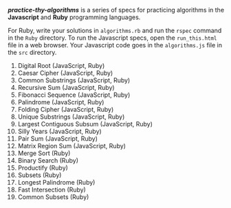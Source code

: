 ***practice-thy-algorithms*** is a series of specs for practicing algorithms in the **Javascript** and **Ruby** programming languages.


For Ruby, write your solutions in `algorithms.rb` and run the `rspec` command in the `Ruby` directory.
To run the Javascript specs, open the `run_this.html` file in a web browser.
Your Javascript code goes in the `algorithms.js` file in the `src` directory.


1. Digital Root (JavaScript, Ruby)
2. Caesar Cipher (JavaScript, Ruby)
3. Common Substrings (JavaScript, Ruby)
4. Recursive Sum (JavaScript, Ruby)
5. Fibonacci Sequence (JavaScript, Ruby)
6. Palindrome (JavaScript, Ruby)
7. Folding Cipher (JavaScript, Ruby)
8. Unique Substrings (JavaScript, Ruby)
9. Largest Contiguous Subsum (JavaScript, Ruby)
10. Silly Years (JavaScript, Ruby)
11. Pair Sum (JavaScript, Ruby)
12. Matrix Region Sum (JavaScript, Ruby)
13. Merge Sort (Ruby)
14. Binary Search (Ruby)
15. Productify (Ruby)
16. Subsets (Ruby)
17. Longest Palindrome (Ruby)
18. Fast Intersection (Ruby)
19. Common Subsets (Ruby)
